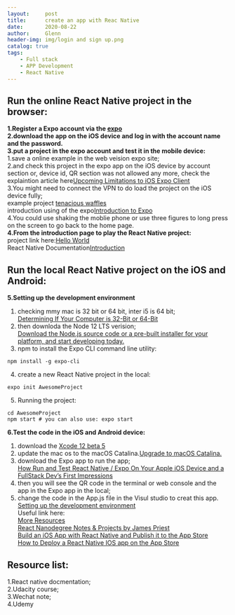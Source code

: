 ```yaml
---
layout:     post
title:      create an app with Reac Native
date:       2020-08-22
author:     Glenn
header-img: img/login and sign up.png
catalog: true
tags:
    - Full stack
    - APP Development
    - React Native
---
```

## Run the online React Native project in the browser:  
**1.Register a Expo account via the [expo](https://expo.io/dashboard/glennou/settings/services)**    
**2.download the app on the iOS device and log in with the account name and the password.**  
**3.put a project in the expo account and test it in the mobile device:**   
1.save a online example in the web veision expo site;  
2.and check this project in the expo app on the iOS device by account section or, device id, QR section was not allowed any more, check the explaintion article here[Upcoming Limitations to iOS Expo Client](https://blog.expo.io/upcoming-limitations-to-ios-expo-client-8076d01aee1a)  
3.You might need to connect the VPN to do load the project on the iOS device fully;  
example project [tenacious waffles](https://snack.expo.io/@glennou/f5055e)  
introduction using of the expo[Introduction to Expo](https://docs.expo.io/)  
4.You could use shaking the moblie phone or use three figures to long press on the screen to go back to the home page.   
**4.From the introduction page to play the React Native project:**  
project link here:[Hello World](https://snack.expo.io/@glennou/hello-world?session_id=snack-session-A4KQHYa0G&preview=true&platform=web&iframeId=9lhyovgwck&supportedPlatforms=ios,android,web&name=Hello%20World&description=Example%20usage&waitForData=true)  
React Native Documentation[Introduction](https://reactnative.dev/docs/getting-started)  
## Run the local React Native project on the iOS and Android:  
**5.Setting up the development environment**   
1. checking mmy mac is 32 bit or 64 bit, inter i5 is 64 bit;  
[Determining If Your Computer is 32-Bit or 64-Bit](https://www.chiefarchitect.com/support/article/KB-01230/determining-if-your-computer-is-32-bit-or-64-bit.html) 
2. then downloda the Node 12 LTS verision;  
[Download the Node.js source code or a pre-built installer for your platform, and start developing today.](https://nodejs.org/en/download/)  
3. npm to install the Expo CLI command line utility:  
```
npm install -g expo-cli
```
4. create a new React Native project in the local:
```
expo init AwesomeProject
```
5. Running the project:
```
cd AwesomeProject
npm start # you can also use: expo start 
``` 
**6.Test the code in the iOS and Android device:**  
1. download the [Xcode 12 beta 5](https://developer.apple.com/download/)  
2. update the mac os to the macOS Catalina.[Upgrade to macOS Catalina.](https://www.apple.com/macos/how-to-upgrade/)  
3. download the Expo app to run the app;  
[How Run and Test React Native / Expo On Your Apple iOS Device and a FullStack Dev’s First Impressions](https://medium.com/@webcore1/how-run-expo-for-react-native-on-your-ios-device-and-first-impressions-49882c38763d)  
4. then you will see the QR code in the terminal or web console and the app in the Expo app in the local;
5. change the code in the App.js file in the Visul studio to creat this app.  
[Setting up the development environment](https://reactnative.dev/docs/environment-setup)  
Useful link here:  
[More Resources](https://reactnative.dev/docs/more-resources)  
[React Nanodegree Notes & Projects by James Priest](https://james-priest.github.io/udacity-nanodegree-react/index.html)  
[Build an iOS App with React Native and Publish it to the App Store](https://developer.okta.com/blog/2019/04/05/react-native-ios-app-store)  
[How to Deploy a React Native IOS app on the App Store](https://readybytes.in/blog/how-to-deploy-a-react-native-ios-app-on-the-app-store)  
## Resource list:  
1.React native docmentation;  
2.Udacity course;  
3.Wechat note;    
4.Udemy  
